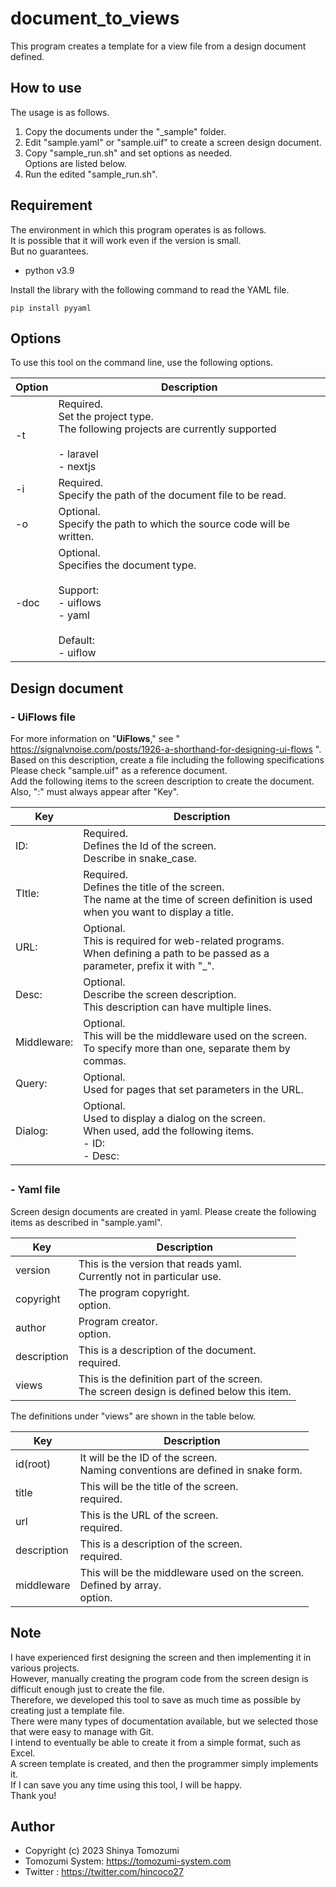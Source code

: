 # document_to_views
This program creates a template for a view file from a design document defined.

## How to use
The usage is as follows.

1. Copy the documents under the "_sample" folder.
2. Edit "sample.yaml" or "sample.uif" to create a screen design document.
3. Copy "sample_run.sh" and set options as needed.<br/>Options are listed below.
4. Run the edited "sample_run.sh".

## Requirement
The environment in which this program operates is as follows.<br/>
It is possible that it will work even if the version is small.<br/>
But no guarantees.<br/>

 - python v3.9

Install the library with the following command to read the YAML file.
```commandline
pip install pyyaml
```

## Options
To use this tool on the command line, use the following options.

| Option | Description                                                                                                             |
|--------|-------------------------------------------------------------------------------------------------------------------------|
| -t     | Required.<br>Set the project type.<br/>The following projects are currently supported<br/><br/> - laravel<br/> - nextjs |
| -i     | Required.<br>Specify the path of the document file to be read.                                                          |
| -o     | Optional.<br>Specify the path to which the source code will be written.                                                 |
| -doc   | Optional.<br>Specifies the document type.<br/><br/>Support:<br/> - uiflows<br/> - yaml<br/><br/>Default:<br/> - uiflow  |


## Design document
### - UiFlows file
For more information on "**UiFlows**," see " https://signalvnoise.com/posts/1926-a-shorthand-for-designing-ui-flows ".<br>
Based on this description, create a file including the following specifications<br>
Please check "sample.uif" as a reference document.<br>
Add the following items to the screen description to create the document.<br>
Also, ":" must always appear after "Key".

| Key         | Description                                                                                                                           |
|-------------|---------------------------------------------------------------------------------------------------------------------------------------|
| ID:         | Required.<br>Defines the Id of the screen.<br/>Describe in snake_case.                                                                      |
| TItle:      | Required.<br>Defines the title of the screen.<br/>The name at the time of screen definition is used when you want to display a title. |
| URL:        | Optional.<br>This is required for web-related programs.<br>When defining a path to be passed as a parameter, prefix it with "_".      |
| Desc:       | Optional.<br>Describe the screen description.<br/>This description can have multiple lines.                                           |
| Middleware: | Optional.<br>This will be the middleware used on the screen.<br/>To specify more than one, separate them by commas.                   |
| Query:      | Optional.<br>Used for pages that set parameters in the URL.                                                                           |
| Dialog:     | Optional.<br>Used to display a dialog on the screen.<br>When used, add the following items.<br> - ID:<br> - Desc:                     |


## 
### - Yaml file
Screen design documents are created in yaml.
Please create the following items as described in "sample.yaml".

| Key         | Description                                                               |
|-------------|---------------------------------------------------------------------------|
| version     | This is the version that reads yaml.<br/>Currently not in particular use. |
| copyright   | The program copyright.<br/>option.                                        |
| author      | Program creator.<br/>option.                                              |
| description | This is a description of the document.<br/>required.                      |
| views       | This is the definition part of the screen.<br/>The screen design is defined below this item.                                    |

The definitions under "views" are shown in the table below.

| Key         | Description                                                   |
|-------------|---------------------------------------------------------------|
| id(root)    | It will be the ID of the screen.<br/>Naming conventions are defined in snake form. |
| title       | This will be the title of the screen.<br/>required.                                   |
| url         | This is the URL of the screen.<br/>required.                                    |
| description | This is a description of the screen.<br/>required.                                     |
| middleware  | This will be the middleware used on the screen.<br/>Defined by array.<br/>option.             |


## Note
I have experienced first designing the screen and then implementing it in various projects.<br>
However, manually creating the program code from the screen design is difficult enough just to create the file.<br>
Therefore, we developed this tool to save as much time as possible by creating just a template file.<br>
There were many types of documentation available, but we selected those that were easy to manage with Git.<br>
I intend to eventually be able to create it from a simple format, such as Excel.<br>
A screen template is created, and then the programmer simply implements it.<br>
If I can save you any time using this tool, I will be happy.<br>
Thank you!

## Author
* Copyright (c) 2023 Shinya Tomozumi
* Tomozumi System: https://tomozumi-system.com
* Twitter : https://twitter.com/hincoco27